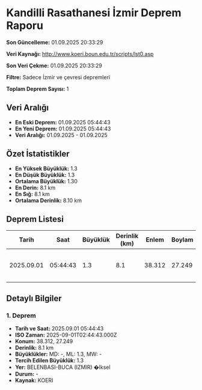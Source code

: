 # Kandilli Rasathanesi İzmir Deprem Raporu

**Son Güncelleme:** 01.09.2025 20:33:29

**Veri Kaynağı:** http://www.koeri.boun.edu.tr/scripts/lst0.asp

**Son Veri Çekme:** 01.09.2025 20:33:29

**Filtre:** Sadece İzmir ve çevresi depremleri

**Toplam Deprem Sayısı:** 1

## Veri Aralığı

- **En Eski Deprem:** 01.09.2025 05:44:43
- **En Yeni Deprem:** 01.09.2025 05:44:43
- **Veri Aralığı:** 01.09.2025 - 01.09.2025

## Özet İstatistikler

- **En Yüksek Büyüklük:** 1.3
- **En Düşük Büyüklük:** 1.3
- **Ortalama Büyüklük:** 1.30
- **En Derin:** 8.1 km
- **En Sığ:** 8.1 km
- **Ortalama Derinlik:** 8.10 km

## Deprem Listesi

| Tarih | Saat | Büyüklük | Derinlik (km) | Enlem | Boylam | Konum | Durum |
|-------|------|----------|---------------|-------|--------|-------|-------|
| 2025.09.01 | 05:44:43 | 1.3 | 8.1 | 38.312 | 27.249 | BELENBASI-BUCA (IZMIR) �lksel | - |

## Detaylı Bilgiler

### 1. Deprem

- **Tarih ve Saat:** 2025.09.01 05:44:43
- **ISO Zaman:** 2025-09-01T02:44:43.000Z
- **Konum:** 38.312, 27.249
- **Derinlik:** 8.1 km
- **Büyüklükler:** MD: -, ML: 1.3, MW: -
- **Tercih Edilen Büyüklük:** 1.3
- **Yer:** BELENBASI-BUCA (IZMIR) �lksel
- **Durum:** -
- **Kaynak:** KOERI


